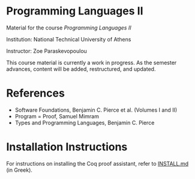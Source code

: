 # Programming Languages II
Material for the course _Programming Languages II_

Institution: National Technical University of Athens

Instructor: Zoe Paraskevopoulou

This course material is currently a work in progress. As the semester
advances, content will be added, restructured, and updated.

# References

- Software Foundations, Benjamin C. Pierce et al. (Volumes I and II)
- Program = Proof, Samuel Mimram
- Types and Programming Languages, Benjamin C. Pierce

# Installation Instructions
For instructions on installing the Coq proof assistant, refer to
[INSTALL.md](https://github.com/zoep/PL2/blob/main/INSTALL.md) (in Greek).

